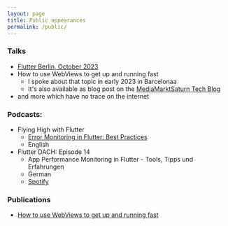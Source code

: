 ```yaml
---
layout: page
title: Public appearances
permalink: /public/
---
```


### Talks

- [Flutter Berlin, October 2023](https://www.meetup.com/flutter-berlin/events/296529115/)
- How to use WebViews to get up and running fast
  - I spoke about that topic in early 2023 in Barcelonaa
  - It's also available as blog post on the [MediaMarktSaturn Tech Blog](https://medium.com/mediamarktsaturn-tech-blog/how-to-use-webviews-to-get-up-and-running-fast-d3599c884c2c)
- and more which have no trace on the internet

### Podcasts:

- Flying High with Flutter
  - [Error Monitoring in Flutter: Best Practices](https://www.youtube.com/watch?v=IGhm7RcY1ak)
  - English
- Flutter DACH: Episode 14
  - App Performance Monitoring in Flutter - Tools, Tipps und Erfahrungen
  - German
  - [Spotify](https://open.spotify.com/episode/42PnMAji30UExC6Lh2i3Fy)

### Publications

- [How to use WebViews to get up and running fast](https://medium.com/mediamarktsaturn-tech-blog/how-to-use-webviews-to-get-up-and-running-fast-d3599c884c2c)
